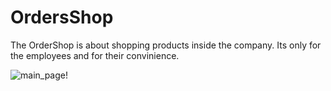 # OrdersShop
The OrderShop is about shopping products inside the company. Its only for the employees and for their convinience. 

![main_page!](![Delta_Hover_Big_copy](https://github.com/kitsakisGk/OrdersShop/assets/57558604/fac26405-3c28-4a4e-9d2e-d8eed27733fc))

